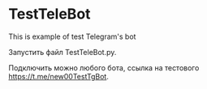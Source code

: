 # TestTeleBot
This is example of test Telegram's bot

Запустить файл TestTeleBot.py.

Подключить можно любого бота, ссылка на тестового https://t.me/new00TestTgBot.
